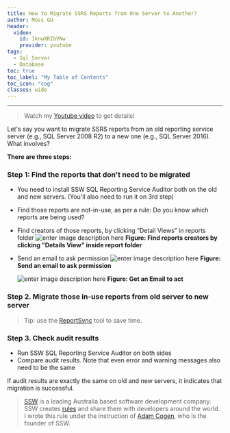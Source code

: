 ```yaml
---
title: How to Migrate SSRS Reports from One Server to Another?
author: Moss GU
header:
  video:
    id: 1knwXRIbVNw
    provider: youtube
tags: 
  - Sql Server
  - Database
toc: true
toc_label: "My Table of Contents"
toc_icon: "cog"
classes: wide
---
```

---
>Watch my [Youtube video](https://youtu.be/1knwXRIbVNw) to get details!


Let's say you want to migrate SSRS reports​ from an old reporting service server (e.g., SQL Server 2008 R2) to a new one (e.g., SQL Server 2016). What involves?

**There are three steps:​**

### Step 1: Find the reports that don't need to be migrated

* You need to install SSW SQL Reporting Service Auditor both on the old and new servers. (You'll also need to run it on 3rd step)
* Find those reports are not-in-use, as per a rule: Do you know which reports are being used?
* Find creators of those reports, by clicking “Detail Views” in reports folder
![enter image description here](https://rules.ssw.com.au/SiteAssets/do-you-know-how-to-migrate-reporting-service-reports/detailsview.png)
**Figure: Find reports creators by clicking "Details View" inside report folder**

* Send an email to ask permission
![enter image description here](https://rules.ssw.com.au/SiteAssets/do-you-know-how-to-migrate-reporting-service-reports/sent.png)
 **Figure:  Send an email to ask permission**
 
  ![enter image description here](https://rules.ssw.com.au/SiteAssets/do-you-know-how-to-migrate-reporting-service-reports/receive.png)
  **Figure: Get an Email to act**

### Step 2. Migrate those in-use reports from old server to new server​
>Tip: use the [ReportSync](https://github.com/dapaxx/reportsync) tool to save time.

### Step 3. Check audit results

 * Run SSW SQL Reporting Service Auditor on both sides
 * Compare audit results. Note that even error and warning messages also
   need to be the same

If audit results are exactly the same on old and new servers, it indicates that migration is successful.​

> [SSW](https://www.ssw.com.au) is a leading Australia based software development company. SSW creates [rules](https://rules.ssw.com.au) and share them with developers around the world. I wrote this rule under the instruction of [Adam Cogen](https://sharepoint.ssw.com.au/AboutUs/Employees/Pages/Adam.aspx), who is the founder of SSW.